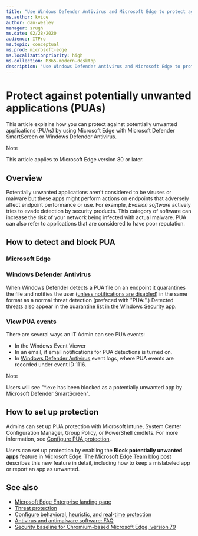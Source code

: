 ```yaml
---
title: "Use Windows Defender Antivirus and Microsoft Edge to protect against potentially unwanted applications"
ms.author: kvice
author: dan-wesley
manager: srugh
ms.date: 02/28/2020
audience: ITPro
ms.topic: conceptual
ms.prod: microsoft-edge
ms.localizationpriority: high
ms.collection: M365-modern-desktop
description: "Use Windows Defender Antivirus and Microsoft Edge to protect against potentially unwanted applications"
---
```


# Protect against potentially unwanted applications (PUAs)

This article explains how you can protect against potentially unwanted applications (PUAs) by using Microsoft Edge with Microsoft Defender SmartScreen or Windows Defender Antivirus.

> [!NOTE]
> This article applies to Microsoft Edge version 80 or later.

## Overview

Potentially unwanted applications aren't considered to be viruses or malware but these apps might perform actions on endpoints that adversely affect endpoint performance or use. For example, *Evasion software* actively tries to evade detection by security products. This category of software can increase the risk of your network being infected with actual malware. PUA can also refer to applications that are considered to have poor reputation.

## How to detect and block PUA

### Microsoft Edge


### Windows Defender Antivirus






When Windows Defender detects a PUA file on an endpoint it quarantines the file and notifies the user ([unless notifications are disabled](https://docs.microsoft.com/windows/security/threat-protection/windows-defender-antivirus/configure-notifications-windows-defender-antivirus)) in the same format as a normal threat detection (prefaced with "PUA:".) Detected threats also appear in the [quarantine list in the Windows Security app](https://docs.microsoft.com/windows/security/threat-protection/windows-defender-antivirus/windows-defender-security-center-antivirus#detection-history).

### View PUA events

There are several ways an IT Admin can see PUA events:

- In the Windows Event Viewer
- In an email, if email notifications for PUA detections is turned on.
- In [Windows Defender Antivirus](https://docs.microsoft.com/windows/security/threat-protection/windows-defender-antivirus/troubleshoot-windows-defender-antivirus) event logs, where PUA events are recorded under event ID 1116.

> [!NOTE]
> Users will see "*.exe has been blocked as a potentially unwanted app by Microsoft Defender SmartScreen".

## How to set up protection

Admins can set up PUA protection with Microsoft Intune, System Center Configuration Manager, Group Policy, or PowerShell cmdlets. For more information, see [Configure PUA protection](https://docs.microsoft.com/windows/security/threat-protection/windows-defender-antivirus/detect-block-potentially-unwanted-apps-windows-defender-antivirus#configure-pua-protection).

Users can set up protection by enabling the **Block potentially unwanted apps** feature in Microsoft Edge. The [Microsoft Edge Team blog post](https://blogs.windows.com/msedgedev/2020/02/27/protecting-users-potentially-unwanted-apps/) describes this new feature in detail, including how to keep a mislabeled app or report an app as unwanted.

## See also

- [Microsoft Edge Enterprise landing page](https://aka.ms/EdgeEnterprise)
- [Threat protection](https://docs.microsoft.com/windows/security/threat-protection/index)
- [Configure behavioral, heuristic, and real-time protection](https://docs.microsoft.com/windows/security/threat-protection/windows-defender-antivirus/configure-protection-features-windows-defender-antivirus)
- [Antivirus and antimalware software: FAQ](https://support.microsoft.com/help/4466972/windows-10-antivirus-and-antimalware-software-faq)
- [Security baseline for Chromium-based Microsoft Edge, version 79](https://techcommunity.microsoft.com/t5/microsoft-security-baselines/security-baseline-final-for-chromium-based-microsoft-edge/ba-p/1111863)
